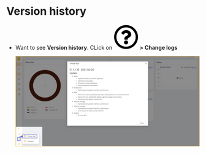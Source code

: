 # Version history

* Want to see **Version history**. CLick on <span class="icon-left svg-filter-tick">![Ok](/docs/assets/images/web-interface/icon/SVG/question-circle.svg) **>  Change logs**

    <span style="display:block;text-align:left">![Interface Web](/docs/assets/images/web-english/version-history/version-history.png) 